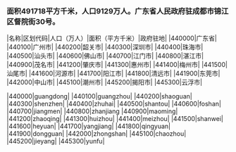 ### 面积491718平方千米，人口9129万人。广东省人民政府驻成都市锦江区督院街30号。
<!-- ||||| -->
|名称|区划代码|人口（万人）|面积（平方千米）|政府驻地|
|440000|广东省|
|440100|广州市|
|440200|韶关市|
|440300|深圳市|
|440400|珠海市|
|440500|汕头市|
|440600|佛山市|
|440700|江门市|
|440800|湛江市|
|440900|茂名市|
|441200|肇庆市|
|441300|惠州市|
|441400|梅州市|
|441500|汕尾市|
|441600|河源市|
|441700|阳江市|
|441800|清远市|
|441900|东莞市|
|442000|中山市|
|445100|潮州市|
|445200|揭阳市|
|445300|云浮市|

|440000|guangdong|
|440100|guangzhou|
|440200|shaoguan|
|440300|shenzhen|
|440400|zhuhai|
|440500|shantou|
|440600|foshan|
|440700|jiangmen|
|440800|zhanjiang
|440900|maoming|
|441200|zhaoqing|
|441300|huizhou|
|441400|meizhou|
|441500|shanwei|
|441600|heyuan|
|441700|yangjiang|
|441800|qingyuan|
|441900|dongguan|
|442000|zhongshan|
|445100|chaozhou|
|445200|jieyang|
|445300|yunfu|






